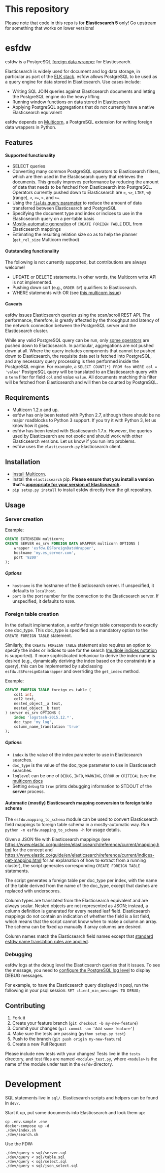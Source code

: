 # This repository
Please note that code in this repo is for **Elasticsearch 5** only! Go upstream for something that works on lower versions!

# esfdw

esfdw is a PostgreSQL [foreign data wrapper](http://www.postgresql.org/docs/current/static/postgres-fdw.html) for Elasticsearch.

Elasticsearch is widely used for document and log data storage, in particular as part of the [ELK stack](https://www.elastic.co/webinars/introduction-elk-stack). esfdw allows PostgreSQL to be used as a query engine for data stored in Elasticsearch. Use cases include:
  * Writing SQL JOIN queries against Elasticsearch documents and letting the PostgreSQL engine do the heavy lifting
  * Running window functions on data stored in Elasticsearch
  * Applying PostgreSQL aggregations that do not currently have a native Elasticsearch equivalent

esfdw depends on [Multicorn](http://multicorn.org), a PostgreSQL extension for writing foreign data wrappers in Python.

## Features

#### Supported functionality

  * SELECT queries
  <a name="pushed_operators"></a>
  * Converting many common PostgreSQL operators to Elasticsearch filters, which are then used in the Elasticsearch query that retrieves the documents. This greatly improves performance by reducing the amount of data that needs to be fetched from Elasticsearch into PostgreSQL. Operators currently pushed down to Elasticsearch are `=`, `<>`, `LIKE`, `<@` (range), `<`, `<=`, `>`, and `>=`.
  * Using the [`fields` query parameter](https://www.elastic.co/guide/en/elasticsearch/reference/current/search-request-fields.html) to reduce the amount of data transferred between Elasticsearch and PostgreSQL
  * Specifying the document type and index or indices to use in the Elasticsearch query on a per-table basis
  * [Mostly-automatic generation](#mapping_to_schema) of `CREATE FOREIGN TABLE` DDL from Elasticsearch mappings
  * Estimating the resulting relation size so as to help the planner (`get_rel_size` Multicorn method)

#### Outstanding functionality

The following is not currently supported, but contributions are always welcome!

  * UPDATE or DELETE statements. In other words, the Multicorn write API is not implemented.
  * Pushing down sort (e.g., `ORDER BY`) qualifiers to Elasticsearch.
  * WHERE statements with OR (see [this multicorn issue](https://github.com/Kozea/Multicorn/issues/30))

#### Caveats

esfdw issues Elasticsearch queries using the scan/scroll REST API. The performance, therefore, is greatly affected by the throughput and latency of the network connection between the PostgreSQL server and the Elasticsearch cluster.

While any valid PostgreSQL query can be run, only [some operators](#pushed_operators) are pushed down to Elasticsearch. In particular, aggregations are not pushed down at all. Where the query includes components that cannot be pushed down to Elasticsearch, the requisite data set is fetched into PostgreSQL, and any necessary query processing is then performed inside the PostgreSQL engine. For example, a `SELECT COUNT(*) FROM foo WHERE col = 'value'` PostgreSQL query will be translated to an Elasticsearch query with a `term` filter for field `col` and value `value`. All documents matching this filter will be fetched from Elasticsearch and will then be counted by PostgreSQL.

## Requirements

  * Multicorn 1.2.x and up.
  * esfdw has only been tested with Python 2.7, although there should be no major roadblocks to Python 3 support. If you try it with Python 3, let us know how it goes.
  * esfdw has been tested with Elasticsearch 1.7.x. However, the queries used by Elasticsearch are not exotic and should work with other Elasticsearch versions. Let us know if you run into problems.
  * esfdw uses the `elasticsearch-py` Elasticsearch client.

## Installation

  * [Install Multicorn](http://multicorn.org/#idid3).
  * Install the `elasticsearch` pip. **Please ensure that you install a version that's [appropriate for your version of Elasticsearch](http://elasticsearch-py.readthedocs.org/en/master/#compatibility).**
  * `pip setup.py install` to install esfdw directly from the git repository.

## Usage

### Server creation

Example:

```sql
CREATE EXTENSION multicorn;
CREATE SERVER es_srv FOREIGN DATA WRAPPER multicorn OPTIONS (
    wrapper 'esfdw.ESForeignDataWrapper',
    hostname 'my.es_server.com',
    port '9200'
);
```

##### Options

  * `hostname` is the hostname of the Elasticsearch server. If unspecified, it defaults to `localhost`.
  * `port` is the port number for the connection to the Elasticsearch server. If unspecified, it defaults to `9200`.

### Foreign table creation

In the default implementation, a esfdw foreign table corresponds to exactly one doc_type. This doc_type is specified as a mandatory option to the `CREATE FOREIGN TABLE` statement.

Similarly, the `CREATE FOREIGN TABLE` statement also requires an option to specify the index or indices to use for the search ([multiple indices notation](https://www.elastic.co/guide/en/elasticsearch/reference/current/multi-index.html) is supported). If more sophisticated behaviour to derive the index name is desired (e.g., dynamically deriving the index based on the constraints in a query), this can be implemented by subclassing `esfdw.ESForeignDataWrapper` and overriding the `get_index` method.

Example:

```sql
CREATE FOREIGN TABLE foreign_es_table (
    col1 int,
    col2 text,
    nested_object__a text,
    nested_object__b text
) server es_srv OPTIONS (
    index 'logstash-2015.12.*',
    doc_type 'my_log',
    column_name_translation 'true'
);
```

##### Options

  * `index` is the value of the index parameter to use in Elasticsearch searches.
  * `doc_type` is the value of the doc_type parameter to use in Elasticsearch searches.
  <a name="column_name_translation"></a>
  * `loglevel` can be one of `DEBUG`, `INFO`, `WARNING`, `ERROR` or `CRITICAL` (see the
    [multicorn docs](http://multicorn.readthedocs.io/en/latest/implementing-tutorial.html#error-reporting)
  * Setting `debug` to `true` prints debugging information to STDOUT of the **server** process.

<a name="mapping_to_schema"></a>
#### Automatic (mostly) Elasticsearch mapping conversion to foreign table schema

The `esfdw.mapping_to_schema` module can be used to convert Elasticsearch field mappings to foreign table schema in a mostly-automatic way. Run `python -m esfdw.mapping_to_schema -h` for usage details.

Given a JSON file with Elasticsearch mappings (see https://www.elastic.co/guide/en/elasticsearch/reference/current/mapping.html for the concept and https://www.elastic.co/guide/en/elasticsearch/reference/current/indices-get-mapping.html for an explanation of how to extract from a running cluster), the script generates corresponding `CREATE FOREIGN TABLE` statements.

The script generates a foreign table per doc_type per index, with the name of the table derived from the name of the doc_type, except that dashes are replaced with underscores.

Column types are translated from the Elasticsearch equivalent and are always scalar. Nested objects are not represented as JSON; instead, a column definition is generated for every nested leaf field. Elasticsearch mappings do not contain an indication of whether the field is a list field, which means that the script cannot know when to make a column an array. The schema can be fixed up manually if array columns are desired.

Column names match the Elasticsearch field names except that [standard esfdw name translation rules are applied](#column_name_translation).

### Debugging

esfdw logs at the debug level the Elasticsearch queries that it issues. To see the message, you need to [configure the PostgreSQL log level](http://www.postgresql.org/docs/current/static/runtime-config-logging.html) to display DEBUG messages.

For example, to have the Elasticsearch query displayed in psql, run the following in your psql session:
`SET client_min_messages TO DEBUG;`

## Contributing

1. Fork it
2. Create your feature branch (`git checkout -b my-new-feature`)
3. Commit your changes (`git commit -am 'Add some feature'`)
4. Make sure the tests are passing (`python setup.py test`)
5. Push to the branch (`git push origin my-new-feature`)
6. Create a new Pull Request

Please include new tests with your changes! Tests live in the `tests` directory, and test files are named `<module>_test.py`, where `<module>` is the name of the module under test in the `esfdw` directory.

# Development
SQL statements live in `sql/`. Elasticsearch scripts and helpers can be found in `dev/`.

Start it up, put some documents into Elasticsearch and look them up:
```
cp .env.sample .env
docker-compose up -d
./dev/index.sh
./dev/search.sh
```

Use the FDW:
```
./dev/query < sql/server.sql
./dev/query < sql/table.sql
./dev/query < sql/select.sql
./dev/query < sql/json_select.sql
```
